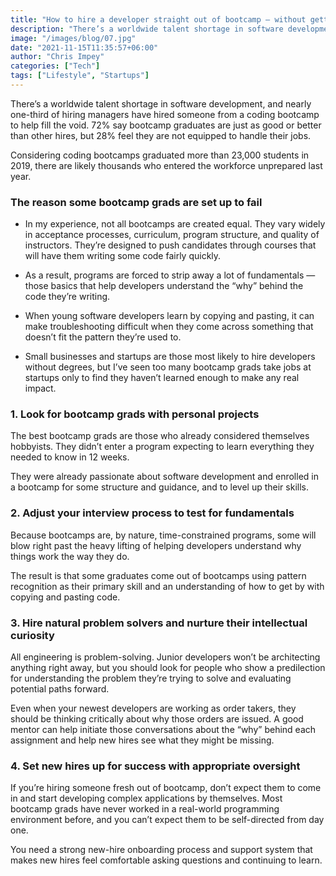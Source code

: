```yaml
---
title: "How to hire a developer straight out of bootcamp — without getting burned"
description: "There’s a worldwide talent shortage in software development, and nearly one-third of hiring managers have hired someone from a coding bootcamp to help fill the void. 72% say bootcamp graduates are just as good or better than other hires, but 28% feel they are not equipped to handle their jobs."
image: "/images/blog/07.jpg"
date: "2021-11-15T11:35:57+06:00"
author: "Chris Impey"
categories: ["Tech"]
tags: ["Lifestyle", "Startups"]
---
```


There’s a worldwide talent shortage in software development, and nearly one-third of hiring managers have hired someone from a coding bootcamp to help fill the void. 72% say bootcamp graduates are just as good or better than other hires, but 28% feel they are not equipped to handle their jobs.

Considering coding bootcamps graduated more than 23,000 students in 2019, there are likely thousands who entered the workforce unprepared last year.

### The reason some bootcamp grads are set up to fail

* In my experience, not all bootcamps are created equal. They vary widely in acceptance processes, curriculum, program structure, and quality of instructors. They’re designed to push candidates through courses that will have them writing some code fairly quickly.

* As a result, programs are forced to strip away a lot of fundamentals — those basics that help developers understand the “why” behind the code they’re writing.

* When young software developers learn by copying and pasting, it can make troubleshooting difficult when they come across something that doesn’t fit the pattern they’re used to.

* Small businesses and startups are those most likely to hire developers without degrees, but I’ve seen too many bootcamp grads take jobs at startups only to find they haven’t learned enough to make any real impact.

### 1. Look for bootcamp grads with personal projects

The best bootcamp grads are those who already considered themselves hobbyists. They didn’t enter a program expecting to learn everything they needed to know in 12 weeks.

They were already passionate about software development and enrolled in a bootcamp for some structure and guidance, and to level up their skills.

### 2. Adjust your interview process to test for fundamentals

Because bootcamps are, by nature, time-constrained programs, some will blow right past the heavy lifting of helping developers understand why things work the way they do.

The result is that some graduates come out of bootcamps using pattern recognition as their primary skill and an understanding of how to get by with copying and pasting code.

### 3. Hire natural problem solvers and nurture their intellectual curiosity

All engineering is problem-solving. Junior developers won’t be architecting anything right away, but you should look for people who show a predilection for understanding the problem they’re trying to solve and evaluating potential paths forward.

Even when your newest developers are working as order takers, they should be thinking critically about why those orders are issued. A good mentor can help initiate those conversations about the “why” behind each assignment and help new hires see what they might be missing.

### 4. Set new hires up for success with appropriate oversight

If you’re hiring someone fresh out of bootcamp, don’t expect them to come in and start developing complex applications by themselves. Most bootcamp grads have never worked in a real-world programming environment before, and you can’t expect them to be self-directed from day one.

You need a strong new-hire onboarding process and support system that makes new hires feel comfortable asking questions and continuing to learn.
